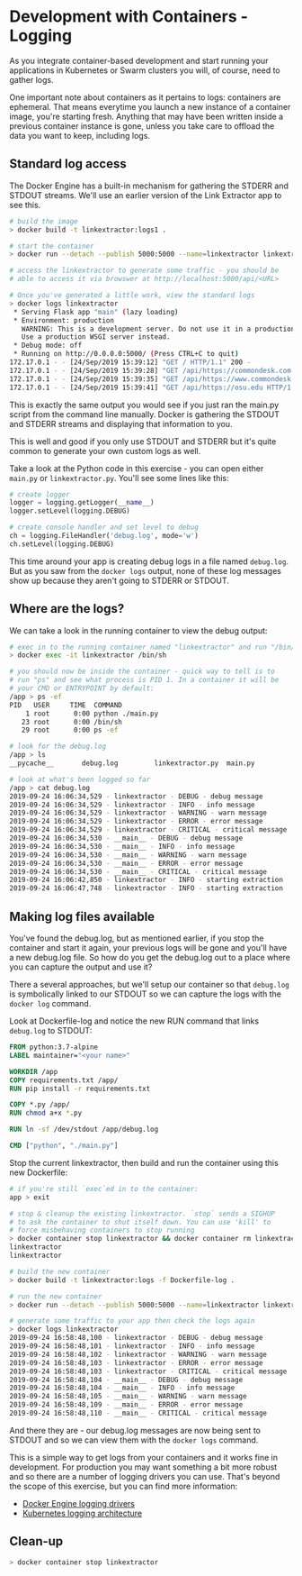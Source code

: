 # Development with Containers - Logging

As you integrate container-based development and start running your applications in Kubernetes or Swarm clusters you will, of course, need to gather logs.

One important note about containers as it pertains to logs: containers are ephemeral. That means everytime you launch a new instance of a container image, you're starting fresh. Anything that may have been written inside a previous container instance is gone, unless you take care to offload the data you want to keep, including logs.

## Standard log access
The Docker Engine has a built-in mechanism for gathering the STDERR and STDOUT streams. We'll use an earlier version of the Link Extractor app to see this.

```bash
# build the image
> docker build -t linkextractor:logs1 .

# start the container
> docker run --detach --publish 5000:5000 --name=linkextractor linkextractor:logs1

# access the linkextractor to generate some traffic - you should be 
# able to access it via browswer at http://localhost:5000/api/<URL>

# Once you've generated a little work, view the standard logs
> docker logs linkextractor
 * Serving Flask app "main" (lazy loading)
 * Environment: production
   WARNING: This is a development server. Do not use it in a production deployment.
   Use a production WSGI server instead.
 * Debug mode: off
 * Running on http://0.0.0.0:5000/ (Press CTRL+C to quit)
172.17.0.1 - - [24/Sep/2019 15:39:12] "GET / HTTP/1.1" 200 -
172.17.0.1 - - [24/Sep/2019 15:39:28] "GET /api/https://commondesk.com HTTP/1.1" 200 -
172.17.0.1 - - [24/Sep/2019 15:39:35] "GET /api/https://www.commondesk.com HTTP/1.1" 200 -
172.17.0.1 - - [24/Sep/2019 15:39:41] "GET /api/https://osu.edu HTTP/1.1" 200 -
```

This is exactly the same output you would see if you just ran the main.py script from the command line manually. Docker is gathering the STDOUT and STDERR streams and displaying that information to you.

This is well and good if you only use STDOUT and STDERR but it's quite common to generate your own custom logs as well.

Take a look at the Python code in this exercise - you can open either `main.py` or `linkextractor.py`. You'll see some lines like this:

```python
# create logger
logger = logging.getLogger(__name__)
logger.setLevel(logging.DEBUG)

# create console handler and set level to debug
ch = logging.FileHandler('debug.log', mode='w')
ch.setLevel(logging.DEBUG)
```

This time around your app is creating debug logs in a file named `debug.log`. But as you saw from the `docker logs` output, none of these log messages show up because they aren't going to STDERR or STDOUT.

## Where are the logs?

We can take a look in the running container to view the debug output:

```bash
# exec in to the running container named "linkextractor" and run "/bin/sh"
> docker exec -it linkextractor /bin/sh

# you should now be inside the container - quick way to tell is to 
# run "ps" and see what process is PID 1. In a container it will be
# your CMD or ENTRYPOINT by default:
/app > ps -ef
PID   USER     TIME  COMMAND
    1 root      0:00 python ./main.py
   23 root      0:00 /bin/sh
   29 root      0:00 ps -ef

# look for the debug.log
/app > ls
__pycache__       debug.log         linkextractor.py  main.py           requirements.txt

# look at what's been logged so far
/app > cat debug.log
2019-09-24 16:06:34,529 - linkextractor - DEBUG - debug message
2019-09-24 16:06:34,529 - linkextractor - INFO - info message
2019-09-24 16:06:34,529 - linkextractor - WARNING - warn message
2019-09-24 16:06:34,529 - linkextractor - ERROR - error message
2019-09-24 16:06:34,529 - linkextractor - CRITICAL - critical message
2019-09-24 16:06:34,530 - __main__ - DEBUG - debug message
2019-09-24 16:06:34,530 - __main__ - INFO - info message
2019-09-24 16:06:34,530 - __main__ - WARNING - warn message
2019-09-24 16:06:34,530 - __main__ - ERROR - error message
2019-09-24 16:06:34,530 - __main__ - CRITICAL - critical message
2019-09-24 16:06:42,850 - linkextractor - INFO - starting extraction
2019-09-24 16:06:47,748 - linkextractor - INFO - starting extraction
```

## Making log files available
You've found the debug.log, but as mentioned earlier, if you stop the container and start it again, your previous logs will be gone and you'll have a new debug.log file. So how do you get the debug.log out to a place where you can capture the output and use it?

There a several approaches, but we'll setup our container so that `debug.log` is symbolically linked to our STDOUT so we can capture the logs with the `docker log` command.

Look at Dockerfile-log and notice the new RUN command that links `debug.log` to STDOUT:

```Dockerfile
FROM python:3.7-alpine
LABEL maintainer="<your name>"

WORKDIR /app
COPY requirements.txt /app/
RUN pip install -r requirements.txt

COPY *.py /app/
RUN chmod a+x *.py

RUN ln -sf /dev/stdout /app/debug.log

CMD ["python", "./main.py"]
```

Stop the current linkextractor, then build and run the container using this new Dockerfile:

```bash
# if you're still `exec`ed in to the container:
app > exit

# stop & cleanup the existing linkextractor. `stop` sends a SIGHUP 
# to ask the container to shut itself down. You can use 'kill' to 
# force misbehaving containers to stop running
> docker container stop linkextractor && docker container rm linkextractor
linkextractor
linkextractor

# build the new container
> docker build -t linkextractor:logs -f Dockerfile-log .

# run the new container
> docker run --detach --publish 5000:5000 --name=linkextractor linkextractor:logs

# generate some traffic to your app then check the logs again
> docker logs linkextractor
2019-09-24 16:58:48,100 - linkextractor - DEBUG - debug message
2019-09-24 16:58:48,101 - linkextractor - INFO - info message
2019-09-24 16:58:48,102 - linkextractor - WARNING - warn message
2019-09-24 16:58:48,103 - linkextractor - ERROR - error message
2019-09-24 16:58:48,103 - linkextractor - CRITICAL - critical message
2019-09-24 16:58:48,104 - __main__ - DEBUG - debug message
2019-09-24 16:58:48,104 - __main__ - INFO - info message
2019-09-24 16:58:48,105 - __main__ - WARNING - warn message
2019-09-24 16:58:48,109 - __main__ - ERROR - error message
2019-09-24 16:58:48,110 - __main__ - CRITICAL - critical message
```

And there they are - our debug.log messages are now being sent to STDOUT and so we can view them with the `docker logs` command.

This is a simple way to get logs from your containers and it works fine in development. For production you may want something a bit more robust and so there are a number of logging drivers you can use. That's beyond the scope of this exercise, but you can find more information:

* [Docker Engine logging drivers](https://docs.docker.com/config/containers/logging/configure/)
* [Kubernetes logging architecture](https://kubernetes.io/docs/concepts/cluster-administration/logging/)


## Clean-up
```bash
> docker container stop linkextractor
```